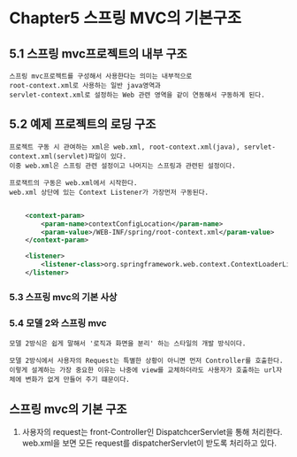 # Chapter5 스프링 MVC의 기본구조

## 5.1 스프링 mvc프로젝트의 내부 구조

    스프링 mvc프로젝트를 구성해서 사용한다는 의미는 내부적으로 
    root-context.xml로 사용하는 일반 java영역과
    servlet-context.xml로 설정하는 Web 관련 영역을 같이 연동해서 구동하게 된다.

## 5.2 예제 프로젝트의 로딩 구조

    프로젝트 구동 시 관여하는 xml은 web.xml, root-context.xml(java), servlet-context.xml(servlet)파일이 있다.
    이중 web.xml은 스프링 관련 설정이고 나머지는 스프링과 관련된 설정이다.

    프로잭트의 구동은 web.xml에서 시작한다.
    web.xml 상단에 있는 Context Listener가 가장먼저 구동된다.

```xml

	<context-param>
		<param-name>contextConfigLocation</param-name>
		<param-value>/WEB-INF/spring/root-context.xml</param-value>
	</context-param>

	<listener>
		<listener-class>org.springframework.web.context.ContextLoaderListener</listener-class>
	</listener>
```



### 5.3 스프링 mvc의 기본 사상


### 5.4 모델 2와 스프링 mvc

    모델 2방식은 쉽게 말해서 '로직과 화면을 분리' 하는 스타일의 개발 방식이다.
    
    모델 2방식에서 사용자의 Request는 특별한 상황이 아니면 먼저 Controller를 호출한다.
    이렇게 설계하는 가장 중요한 이유는 나중에 view를 교체하더라도 사용자가 호출하는 url자체에 변화가 없게 만들어 주기 떄문이다.


## 스프링 mvc의 기본 구조

1. 사용자의 request는 front-Controller인 DispatchcerServlet을 통해 처리한다.
web.xml을 보면 모든 request를 dispatcherServlet이 받도록 처리하고 있다.